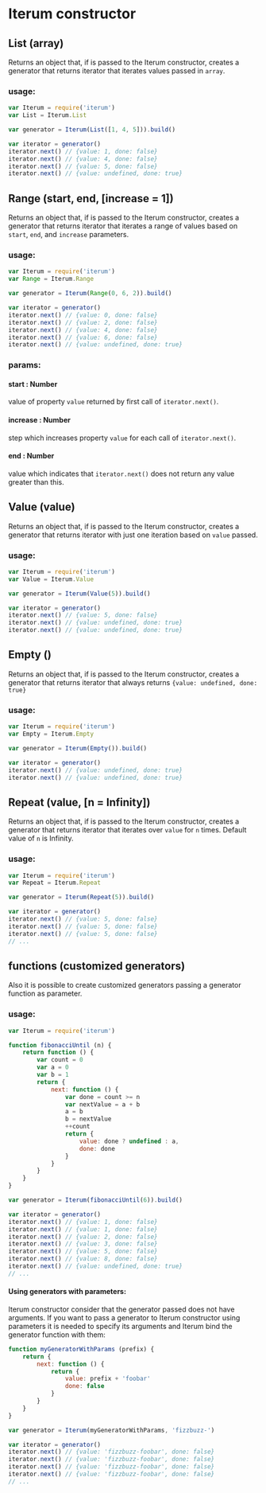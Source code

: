 # Iterum constructor

## List (array)
Returns an object that, if is passed to the Iterum constructor, creates a generator that returns iterator that iterates values passed in `array`.

### usage:
``` javascript
var Iterum = require('iterum')
var List = Iterum.List

var generator = Iterum(List([1, 4, 5])).build()

var iterator = generator()
iterator.next() // {value: 1, done: false}
iterator.next() // {value: 4, done: false}
iterator.next() // {value: 5, done: false}
iterator.next() // {value: undefined, done: true}
```

## Range (start, end, [increase = 1])

Returns an object that, if is passed to the Iterum constructor, creates a generator that returns iterator that iterates a range of values based on `start`, `end`, and `increase` parameters.

### usage:

``` javascript
var Iterum = require('iterum')
var Range = Iterum.Range

var generator = Iterum(Range(0, 6, 2)).build()

var iterator = generator()
iterator.next() // {value: 0, done: false}
iterator.next() // {value: 2, done: false}
iterator.next() // {value: 4, done: false}
iterator.next() // {value: 6, done: false}
iterator.next() // {value: undefined, done: true}
```

### params:
#### start : Number
value of property `value` returned by first call of `iterator.next()`.
#### increase : Number
step which increases property `value` for each call of `iterator.next()`.
#### end : Number
value which indicates that `iterator.next()` does not return any value greater than this.


## Value (value)

Returns an object that, if is passed to the Iterum constructor, creates a generator that returns iterator with just one iteration based on `value` passed.

### usage:
``` javascript
var Iterum = require('iterum')
var Value = Iterum.Value

var generator = Iterum(Value(5)).build()

var iterator = generator()
iterator.next() // {value: 5, done: false}
iterator.next() // {value: undefined, done: true}
iterator.next() // {value: undefined, done: true}
```


## Empty ()

Returns an object that, if is passed to the Iterum constructor, creates a generator that returns iterator that always returns `{value: undefined, done: true}`

### usage:
``` javascript
var Iterum = require('iterum')
var Empty = Iterum.Empty

var generator = Iterum(Empty()).build()

var iterator = generator()
iterator.next() // {value: undefined, done: true}
iterator.next() // {value: undefined, done: true}
```

## Repeat (value, [n = Infinity])

Returns an object that, if is passed to the Iterum constructor, creates a generator that returns iterator that iterates over `value` for `n` times. Default value of `n` is Infinity.

### usage:
``` javascript
var Iterum = require('iterum')
var Repeat = Iterum.Repeat

var generator = Iterum(Repeat(5)).build()

var iterator = generator()
iterator.next() // {value: 5, done: false}
iterator.next() // {value: 5, done: false}
iterator.next() // {value: 5, done: false}
// ...
```

## functions (customized generators)

Also it is possible to create customized generators passing a generator function as parameter.

### usage:

``` javascript
var Iterum = require('iterum')

function fibonacciUntil (n) {
    return function () {
        var count = 0
        var a = 0
        var b = 1
        return {
            next: function () {
                var done = count >= n
                var nextValue = a + b
                a = b
                b = nextValue
                ++count
                return {
                    value: done ? undefined : a,
                    done: done
                }
            }
        }
    }
}

var generator = Iterum(fibonacciUntil(6)).build()

var iterator = generator()
iterator.next() // {value: 1, done: false}
iterator.next() // {value: 1, done: false}
iterator.next() // {value: 2, done: false}
iterator.next() // {value: 3, done: false}
iterator.next() // {value: 5, done: false}
iterator.next() // {value: 8, done: false}
iterator.next() // {value: undefined, done: true}
// ...
```

#### Using generators with parameters:

Iterum constructor consider that the generator passed does not have arguments. If you want to pass a generator to Iterum constructor using parameters it is needed to specify its arguments and Iterum bind the generator function with them:

``` javascript
function myGeneratorWithParams (prefix) {
    return {
        next: function () {
            return {
                value: prefix + 'foobar'
                done: false
            }
        }
    }
}

var generator = Iterum(myGeneratorWithParams, 'fizzbuzz-')

var iterator = generator()
iterator.next() // {value: 'fizzbuzz-foobar', done: false}
iterator.next() // {value: 'fizzbuzz-foobar', done: false}
iterator.next() // {value: 'fizzbuzz-foobar', done: false}
iterator.next() // {value: 'fizzbuzz-foobar', done: false}
// ...
```